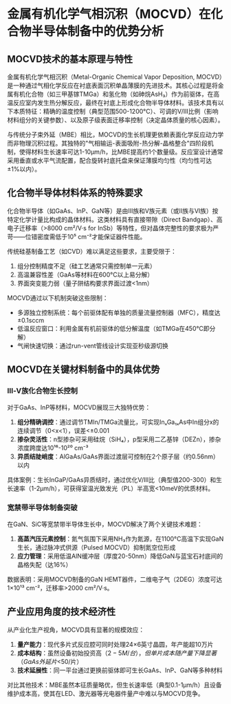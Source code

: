 # 金属有机化学气相沉积（MOCVD）在化合物半导体制备中的优势分析

## MOCVD技术的基本原理与特性

金属有机化学气相沉积（Metal-Organic Chemical Vapor Deposition, MOCVD）是一种通过气相化学反应在衬底表面沉积单晶薄膜的先进技术。其核心过程是将金属有机化合物（如三甲基镓TMGa）和氢化物（如砷烷AsH₃）作为前驱体，在高温反应室内发生热分解反应，最终在衬底上形成化合物半导体材料。该技术具有以下本质特征：精确的温度控制（典型范围500-1200°C）、可调的V/III比例（影响材料组分的关键参数）、以及原子级表面迁移率控制（决定晶体质量的核心因素）。

与传统分子束外延（MBE）相比，MOCVD的生长机理更依赖表面化学反应动力学而非物理沉积过程。其独特的"气相输运-表面吸附-热分解-晶格整合"四阶段机制，使得材料生长速率可达1-10μm/h，比MBE提高约1个数量级。反应室设计通常采用垂直或水平气流配置，配合旋转衬底托盘来保证薄膜均匀性（均匀性可达±1%以内）。

## 化合物半导体材料体系的特殊要求

化合物半导体（如GaAs、InP、GaN等）是由III族和V族元素（或II族与VI族）按特定化学计量比构成的晶体材料。这类材料具有直接带隙（Direct Bandgap）、高电子迁移率（>8000 cm²/V·s for InSb）等特性，但对晶体完整性的要求极为严苛——位错密度需低于10⁵ cm⁻²才能保证器件性能。

传统硅基制备工艺（如CVD）难以满足这些要求，主要受限于：
1. 组分控制精度不足（硅工艺通常只需控制单一元素）
2. 高温兼容性差（GaAs等材料在600°C以上易分解）
3. 界面突变能力弱（量子阱结构要求界面过渡<1nm）

MOCVD通过以下机制突破这些限制：
- 多源独立控制系统：每个前驱体配有单独的质量流量控制器（MFC），精度达±0.1sccm
- 低温反应窗口：利用金属有机前驱体的低分解温度（如TMGa在450°C即分解）
- 气闸快速切换：通过run-vent管线设计实现亚秒级源切换

## MOCVD在关键材料制备中的具体优势

### Ⅲ-Ⅴ族化合物生长控制

对于GaAs、InP等材料，MOCVD展现三大独特优势：
1. **组分精确调控**：通过调节TMIn/TMGa流量比，可实现InₓGa₁ₓAs中In组分x的连续调节（0<x<1），误差<±0.001
2. **掺杂灵活性**：n型掺杂可采用硅烷（SiH₄），p型采用二乙基锌（DEZn），掺杂浓度跨度达10¹⁶-10²⁰ cm⁻³
3. **异质结陡峭度**：AlGaAs/GaAs界面过渡层可控制在2个原子层（约0.56nm）以内

具体案例：生长InGaP/GaAs异质结时，通过优化V/III比（典型值200-300）和生长速率（1-2μm/h），可获得室温光致发光（PL）半高宽<10meV的优质材料。

### 宽禁带半导体制备突破

在GaN、SiC等宽禁带半导体生长中，MOCVD解决了两个关键技术难题：
1. **高蒸汽压元素控制**：氮气氛围下采用NH₃作为氮源，在1100°C高温下实现GaN生长，通过脉冲式供源（Pulsed MOCVD）抑制氮空位形成
2. **应力管理**：采用低温AlN缓冲层（厚度20-50nm）降低GaN与蓝宝石衬底间的晶格失配（达16%）

数据表明：采用MOCVD制备的GaN HEMT器件，二维电子气（2DEG）浓度可达1×10¹³ cm⁻²，迁移率>2000 cm²/V·s。

## 产业应用角度的技术经济性

从产业化生产视角，MOCVD具有显著的规模效应：
1. **量产能力**：现代多片式反应腔可同时处理24×6英寸晶圆，年产能超10万片
2. **成本结构**：虽然设备初始投资高（$2-5M/台），但单片成本随产量下降显著（GaAs外延片<$50/片）
3. **技术延展性**：同一平台通过更换前驱体即可生长GaAs、InP、GaN等多种材料

对比其他技术：MBE虽然本征质量略优，但生长速率低（典型0.1-1μm/h）且设备维护成本高，使其在LED、激光器等光电器件量产中难以与MOCVD竞争。